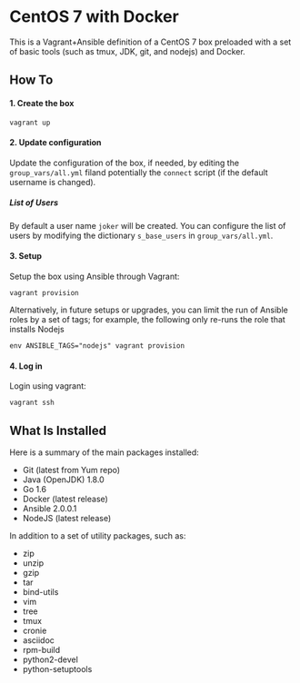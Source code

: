 # CentOS 7 with Docker

This is a Vagrant+Ansible definition of a CentOS 7 box preloaded with a set of basic tools
(such as tmux, JDK, git, and nodejs) and Docker.

## How To

#### 1. Create the box
```
vagrant up
```
#### 2. Update configuration
Update the configuration of the box, if needed, by editing the `group_vars/all.yml` filand potentially the `connect` script (if the default username is changed).

##### List of Users
By default a user name `joker` will be created. You can configure the list of users
by modifying the dictionary `s_base_users` in `group_vars/all.yml`.

#### 3. Setup
Setup the box using Ansible through Vagrant:
```
vagrant provision
```

Alternatively, in future setups or upgrades, you can limit the run of Ansible roles by a
set of tags; for example, the following only re-runs the role that installs Nodejs
```
env ANSIBLE_TAGS="nodejs" vagrant provision
```

#### 4. Log in
Login using vagrant:
```
vagrant ssh
```

## What Is Installed
Here is a summary of the main packages installed:
- Git (latest from Yum repo)
- Java (OpenJDK) 1.8.0
- Go 1.6
- Docker (latest release)
- Ansible 2.0.0.1
- NodeJS (latest release)

In addition to a set of utility packages, such as:
- zip
- unzip
- gzip
- tar
- bind-utils
- vim
- tree
- tmux
- cronie
- asciidoc
- rpm-build
- python2-devel
- python-setuptools
